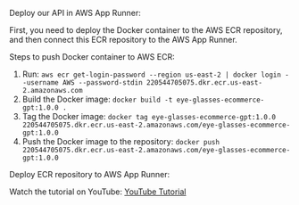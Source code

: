 Deploy our API in AWS App Runner:

First, you need to deploy the Docker container to the AWS ECR repository, and then connect this ECR repository to the AWS App Runner.

Steps to push Docker container to AWS ECR:

1. Run: `aws ecr get-login-password --region us-east-2 | docker login --username AWS --password-stdin 220544705075.dkr.ecr.us-east-2.amazonaws.com`
2. Build the Docker image: `docker build -t eye-glasses-ecommerce-gpt:1.0.0 .`
3. Tag the Docker image: `docker tag eye-glasses-ecommerce-gpt:1.0.0 220544705075.dkr.ecr.us-east-2.amazonaws.com/eye-glasses-ecommerce-gpt:1.0.0`
4. Push the Docker image to the repository: `docker push 220544705075.dkr.ecr.us-east-2.amazonaws.com/eye-glasses-ecommerce-gpt:1.0.0`

Deploy ECR repository to AWS App Runner:

Watch the tutorial on YouTube: [YouTube Tutorial](https://www.youtube.com/watch?v=TKirecwhJ2c)